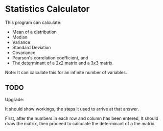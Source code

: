 # Statistics Calculator

This program can calculate:

- Mean of a distribution
- Median
- Variance
- Standard Deviation
- Covariance
- Pearson's correlation coefficient, and
- The determinant of a 2x2 matrix and a 3x3 matrix.

Note: It can calculate this for an infinite number of variables.

## TODO

Upgrade:

It should show workings, the steps it used to arrive at that answer.

First, after the numbers in each row and column has been entered, It should draw the matrix, then proceed to calculate the determinant of a the matrix.
